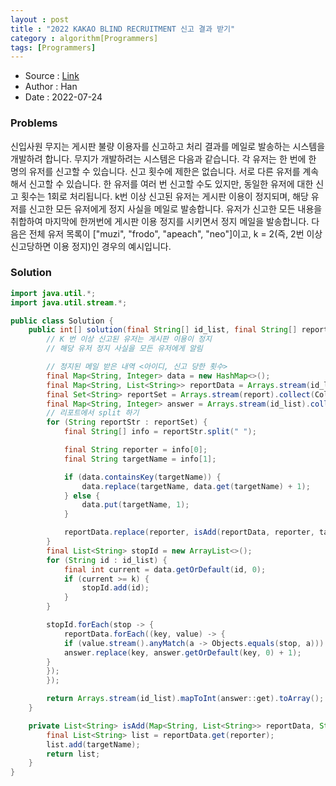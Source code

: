 ```yaml
---
layout : post 
title : "2022 KAKAO BLIND RECRUITMENT 신고 결과 받기"
category : algorithm[Programmers]
tags: [Programmers]
---
```


* Source : [Link](https://school.programmers.co.kr/learn/courses/30/lessons/92334)
* Author : Han
* Date   : 2022-07-24

### Problems
신입사원 무지는 게시판 불량 이용자를 신고하고 처리 결과를 메일로 발송하는 시스템을 개발하려 합니다. 무지가 개발하려는 시스템은 다음과 같습니다.
각 유저는 한 번에 한 명의 유저를 신고할 수 있습니다.
신고 횟수에 제한은 없습니다. 서로 다른 유저를 계속해서 신고할 수 있습니다.
한 유저를 여러 번 신고할 수도 있지만, 동일한 유저에 대한 신고 횟수는 1회로 처리됩니다.
k번 이상 신고된 유저는 게시판 이용이 정지되며, 해당 유저를 신고한 모든 유저에게 정지 사실을 메일로 발송합니다.
유저가 신고한 모든 내용을 취합하여 마지막에 한꺼번에 게시판 이용 정지를 시키면서 정지 메일을 발송합니다.
다음은 전체 유저 목록이 ["muzi", "frodo", "apeach", "neo"]이고, k = 2(즉, 2번 이상 신고당하면 이용 정지)인 경우의 예시입니다.

### Solution

```java
import java.util.*;
import java.util.stream.*;

public class Solution {
    public int[] solution(final String[] id_list, final String[] report, final int k) {
        // K 번 이상 신고된 유저는 게시판 이용이 정지
        // 해당 유저 정지 사실을 모든 유저에게 알림

        // 정지된 메일 받은 내역 <아이디, 신고 당한 횟수>
        final Map<String, Integer> data = new HashMap<>();
        final Map<String, List<String>> reportData = Arrays.stream(id_list).collect(Collectors.toList()).stream().collect(Collectors.toMap(temp -> temp, temp -> new ArrayList<>(), (a2, b1) -> b1));
        final Set<String> reportSet = Arrays.stream(report).collect(Collectors.toSet());
        final Map<String, Integer> answer = Arrays.stream(id_list).collect(Collectors.toList()).stream().collect(Collectors.toMap(temp -> temp, temp -> 0, (a1, b) -> b));
        // 리포트에서 split 하기
        for (String reportStr : reportSet) {
            final String[] info = reportStr.split(" ");

            final String reporter = info[0];
            final String targetName = info[1];

            if (data.containsKey(targetName)) {
                data.replace(targetName, data.get(targetName) + 1);
            } else {
                data.put(targetName, 1);
            }

            reportData.replace(reporter, isAdd(reportData, reporter, targetName));
        }
        final List<String> stopId = new ArrayList<>();
        for (String id : id_list) {
            final int current = data.getOrDefault(id, 0);
            if (current >= k) {
                stopId.add(id);
            }
        }

        stopId.forEach(stop -> {
            reportData.forEach((key, value) -> {
            if (value.stream().anyMatch(a -> Objects.equals(stop, a))) {
            answer.replace(key, answer.getOrDefault(key, 0) + 1);
        }
        });
        });

        return Arrays.stream(id_list).mapToInt(answer::get).toArray();
    }

    private List<String> isAdd(Map<String, List<String>> reportData, String reporter, String targetName) {
        final List<String> list = reportData.get(reporter);
        list.add(targetName);
        return list;
    }
}
```